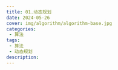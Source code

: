 ```yaml
---
title: 01.动态规划
date: 2024-05-26
cover: img/algorithm/algorithm-base.jpg
categories:
 - 算法
tags:
 - 算法
 - 动态规划
description: 
---
```



